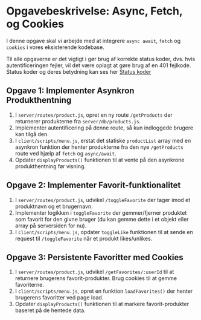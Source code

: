 # Opgavebeskrivelse: Async, Fetch, og Cookies

I denne opgave skal vi arbejde med at integrere `async await`, `fetch` og `cookies` i vores eksisterende kodebase.

Til alle opgaverne er det vigtigt i gør brug af korrekte status koder, dvs. hvis autentificeringen fejler, vil det være oplagt at gøre brug af en 401 fejlkode. Status koder og deres betydning kan ses her [Status koder](https://developer.mozilla.org/en-US/docs/Web/HTTP/Status)

## Opgave 1: Implementer Asynkron Produkthentning

1. I `server/routes/product.js`, opret en ny route `/getProducts` der returnerer produkterne fra `server/db/products.js`.
2. Implementer autentificering på denne route, så kun indloggede brugere kan tilgå den.
3. I `client/scripts/menu.js`, erstat det statiske `productList` array med en asynkron funktion der henter produkterne fra den nye `/getProducts` route ved hjælp af `fetch` og `async/await`.
4. Opdater `displayProducts()` funktionen til at vente på den asynkrone produkthentning før visning.

## Opgave 2: Implementer Favorit-funktionalitet

1. I `server/routes/product.js`, udvikel `/toggleFavorite` der tager imod et produktnavn og et brugernavn.
2. Implementer logikken i `toggleFavorite` der gemmer/fjerner produktet som favorit for den givne bruger (du kan gemme dette i et objekt eller array på serversiden for nu).
3. I `client/scripts/menu.js`, opdater `toggleLike` funktionen til at sende en request til `/toggleFavorite` når et produkt likes/unlikes.

## Opgave 3: Persistente Favoritter med Cookies

1. I `server/routes/product.js`, udvikel `/getFavorites/:userId` til at returnere brugerens favorit-produkter. Brug cookies til at gemme favoriterne. 
2. I `client/scripts/menu.js`, opret en funktion `loadFavorites()` der henter brugerens favoritter ved page load.
3. Opdater `displayProducts()` funktionen til at markere favorit-produkter baseret på de hentede data.
